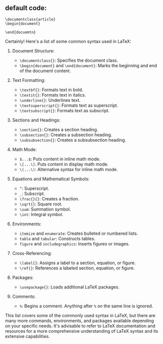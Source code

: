 ## default code:
```
\documentclass{article}
\begin{document}

\end{docuemtn}
```


Certainly! Here's a list of some common syntax used in LaTeX:

1. Document Structure:
   - `\documentclass{}`: Specifies the document class.
   - `\begin{document}` and `\end{document}`: Marks the beginning and end of the document content.

2. Text Formatting:
   - `\textbf{}`: Formats text in bold.
   - `\textit{}`: Formats text in italics.
   - `\underline{}`: Underlines text.
   - `\textsuperscript{}`: Formats text as superscript.
   - `\textsubscript{}`: Formats text as subscript.

3. Sections and Headings:
   - `\section{}`: Creates a section heading.
   - `\subsection{}`: Creates a subsection heading.
   - `\subsubsection{}`: Creates a subsubsection heading.

4. Math Mode:
   - `$...$`: Puts content in inline math mode.
   - `\[...\]`: Puts content in display math mode.
   - `\(...\)`: Alternative syntax for inline math mode.

5. Equations and Mathematical Symbols:
   - `^`: Superscript.
   - `_`: Subscript.
   - `\frac{}{}`: Creates a fraction.
   - `\sqrt{}`: Square root.
   - `\sum`: Summation symbol.
   - `\int`: Integral symbol.

6. Environments:
   - `itemize` and `enumerate`: Creates bulleted or numbered lists.
   - `table` and `tabular`: Constructs tables.
   - `figure` and `includegraphics`: Inserts figures or images.

7. Cross-Referencing:
   - `\label{}`: Assigns a label to a section, equation, or figure.
   - `\ref{}`: References a labeled section, equation, or figure.

8. Packages:
   - `\usepackage{}`: Loads additional LaTeX packages.

9. Comments:
   - `%`: Begins a comment. Anything after `%` on the same line is ignored.

This list covers some of the commonly used syntax in LaTeX, but there are many more commands, environments, and packages available depending on your specific needs. It's advisable to refer to LaTeX documentation and resources for a more comprehensive understanding of LaTeX syntax and its extensive capabilities.
